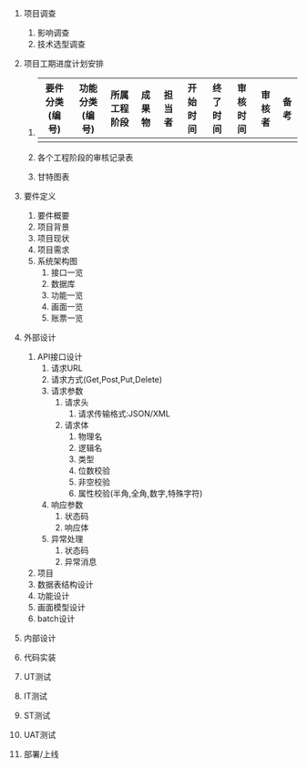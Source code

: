 1. 项目调查

   1. 影响调查
   2. 技术选型调查

2. 项目工期进度计划安排

   1. | 要件分类(编号) | 功能分类(编号) | 所属工程阶段 | 成果物 | 担当者 | 开始时间 | 终了时间 | 审核时间 | 审核者 | 备考 |
      | -------------- | -------------- | ------------ | ------ | ------ | -------- | -------- | -------- | ------ | ---- |
      |                |                |              |        |        |          |          |          |        |      |

   2. 各个工程阶段的审核记录表

   3. 甘特图表

3. 要件定义

   1. 要件概要
   2. 项目背景
   3. 项目现状
   4. 项目需求
   5. 系统架构图
      1. 接口一览
      2. 数据库
      3. 功能一览
      4. 画面一览
      5. 账票一览

4. 外部设计

   1. API接口设计
      1. 请求URL
      2. 请求方式(Get,Post,Put,Delete)
      3. 请求参数
         1. 请求头
            1. 请求传输格式:JSON/XML
         2. 请求体
            1. 物理名
            2. 逻辑名
            3. 类型
            4. 位数校验
            5. 非空校验
            6. 属性校验(半角,全角,数字,特殊字符)
      4. 响应参数
         1. 状态码
         2. 响应体
      5. 异常处理
         1. 状态码
         2. 异常消息
   2. 项目
   3. 数据表结构设计
   4. 功能设计
   5. 画面模型设计
   6. batch设计

5. 内部设计

6. 代码实装

7. UT测试

8. IT测试

9. ST测试

10. UAT测试

11. 部署/上线